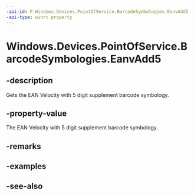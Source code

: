 ----api-id: P:Windows.Devices.PointOfService.BarcodeSymbologies.EanvAdd5
-api-type: winrt property
---<!-- Property syntaxpublic uint EanvAdd5 { get; }--># Windows.Devices.PointOfService.BarcodeSymbologies.EanvAdd5## -descriptionGets the EAN Velocity with 5 digit supplement barcode symbology.## -property-valueThe EAN Velocity with 5 digit supplement barcode symbology.## -remarks## -examples## -see-also